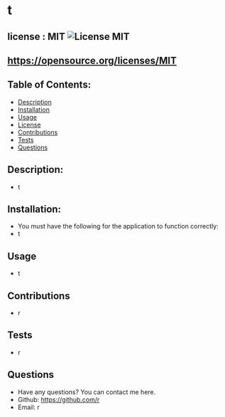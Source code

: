 
  # t

  ## license : MIT ![License MIT](https://img.shields.io/badge/License-MIT-yellow.svg)

  ## https://opensource.org/licenses/MIT

  ## Table of Contents:

  * [Description](#description)
  * [Installation](#installation)
  * [Usage](#usage)
  * [License](#license)
  * [Contributions](#contributions)
  * [Tests](#tests)
  * [Questions](#questions)

  ## Description: 
  -  t

  ## Installation:
  - You must have the following for the application to function correctly: 
  - t

  ## Usage
  - t

  ## Contributions
  - r

  ## Tests
  - r

  ## Questions
  - Have any questions? You can contact me here.
  - Github: https://github.com/r
  - Email: r
